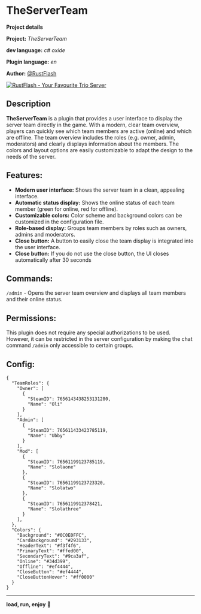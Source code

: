 # TheServerTeam

**__Project details__**

**Project:** *TheServerTeam*

**dev language:** *c# oxide*

**Plugin language:** *en*

**Author:** [@RustFlash](https://github.com/Flash-Ticker)

[![RustFlash - Your Favourite Trio Server](https://github.com/Flash-Ticker/TheServerTeam/blob/main/TheServerTeam_Thumb.jpg)](https://youtu.be/xJzMHkWhYpw?si=Xg3FFy5DJ8DGYJIP)

## Description
**TheServerTeam** is a plugin that provides a user interface to display the server team directly in the game. With a modern, clear team overview, players can quickly see which team members are active (online) and which are offline. The team overview includes the roles (e.g. owner, admin, moderators) and clearly displays information about the members. The colors and layout options are easily customizable to adapt the design to the needs of the server.

## Features:
- **Modern user interface:** Shows the server team in a clean, appealing interface.
- **Automatic status display:** Shows the online status of each team member (green for online, red for offline).
- **Customizable colors:** Color scheme and background colors can be customized in the configuration file.
- **Role-based display:** Groups team members by roles such as owners, admins and moderators.
- **Close button:** A button to easily close the team display is integrated into the user interface.
- **Close button:** If you do not use the close button, the UI closes automatically after 30 seconds

## Commands:

`/admin` - Opens the server team overview and displays all team members and their online status.



## Permissions:
This plugin does not require any special authorizations to be used. However, it can be restricted in the server configuration by making the chat command `/admin` only accessible to certain groups.


## Config:

```
{
  "TeamRoles": {
    "Owner": [
      {
        "SteamID": 7656143438253131280,
        "Name": "Oli"
      }
    ],
    "Admin": [
      {
        "SteamID": 765611433423785119,
        "Name": "Ubby"
      }
    ],
    "Mod": [
      {
        "SteamID": 76561199123785119,
        "Name": "Slolaone"
      },
      {
        "SteamID": 76561199123723320,
        "Name": "Slolatwo"
      },
      {
        "SteamID": 7656119912378421,
        "Name": "Slolathree"
      }
  	],
  },
  "Colors": {
    "Background": "#0C0E0FFC",
    "CardBackground": "#293133",
    "HeaderText": "#f3f4f6",
    "PrimaryText": "#ffed00",
    "SecondaryText": "#9ca3af",
    "Online": "#34d399",
    "Offline": "#ef4444",
    "CloseButton": "#ef4444",
    "CloseButtonHover": "#ff0000"
  }
}

```

---

**load, run, enjoy** 💝
